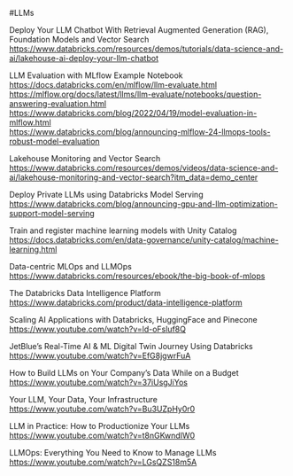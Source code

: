 #LLMs 

Deploy Your LLM Chatbot With Retrieval Augmented Generation (RAG), Foundation Models and Vector Search<BR>
https://www.databricks.com/resources/demos/tutorials/data-science-and-ai/lakehouse-ai-deploy-your-llm-chatbot

LLM Evaluation with MLflow Example Notebook<BR>
https://docs.databricks.com/en/mlflow/llm-evaluate.html<BR>
https://mlflow.org/docs/latest/llms/llm-evaluate/notebooks/question-answering-evaluation.html<BR>
https://www.databricks.com/blog/2022/04/19/model-evaluation-in-mlflow.html<BR>
https://www.databricks.com/blog/announcing-mlflow-24-llmops-tools-robust-model-evaluation<BR>

Lakehouse Monitoring and Vector Search<BR>
https://www.databricks.com/resources/demos/videos/data-science-and-ai/lakehouse-monitoring-and-vector-search?itm_data=demo_center

Deploy Private LLMs using Databricks Model Serving<BR>
https://www.databricks.com/blog/announcing-gpu-and-llm-optimization-support-model-serving

Train and register machine learning models with Unity Catalog<BR>
https://docs.databricks.com/en/data-governance/unity-catalog/machine-learning.html

Data-centric MLOps and LLMOps<BR>
https://www.databricks.com/resources/ebook/the-big-book-of-mlops

The Databricks Data Intelligence Platform<BR>
https://www.databricks.com/product/data-intelligence-platform

Scaling AI Applications with Databricks, HuggingFace and Pinecone<BR>
https://www.youtube.com/watch?v=ld-oFsluf8Q

JetBlue’s Real-Time AI & ML Digital Twin Journey Using Databricks<BR>
https://www.youtube.com/watch?v=EfG8jgwrFuA

How to Build LLMs on Your Company’s Data While on a Budget<BR>
https://www.youtube.com/watch?v=37iUsgJiYos

Your LLM, Your Data, Your Infrastructure<BR>
https://www.youtube.com/watch?v=Bu3UZpHy0r0

LLM in Practice: How to Productionize Your LLMs<BR>
https://www.youtube.com/watch?v=t8nGKwndIW0

LLMOps: Everything You Need to Know to Manage LLMs<BR>
https://www.youtube.com/watch?v=LGsQZS18m5A

